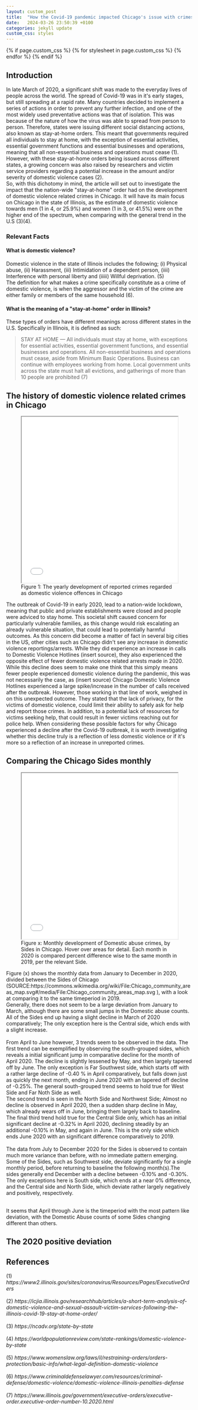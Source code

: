 ```yaml
---
layout: custom_post
title:  "How the Covid-19 pandemic impacted Chicago's issue with crimes of domestic violence"
date:   2024-03-26 23:50:39 +0100
categories: jekyll update
custom_css: styles
---
```

<head>
  {% if page.custom_css %}
    {% for stylesheet in page.custom_css %}
    <link rel="stylesheet" href="{{ site.baseurl }}/assets/css/{{ stylesheet }}.css">
    {% endfor %}
  {% endif %}

<meta charset="UTF-8">
<meta name="viewport" content="width=device-width, initial-scale=1.0">
</head>
<body>
<div class='ex1'>
            <h2>Introduction</h2>
            <p>
                In late March of 2020, a significant shift was made to the everyday lives of people across the world. The spread of Covid-19 was in it's early stages, but still spreading at a rapid rate. Many countries decided to implement a series of actions in order to prevent any further infection, and one of the most widely used preventative actions was that of isolation. This was because of the nature of how the virus was able to spread from person to person. Therefore, states were issuing different social distancing actions, also known as stay-at-home orders. This meant that governments required all individuals to stay at home, with the exception of essential activities, essential government functions and essential businesses and operations, meaning that all non-essential business and operations must cease (1).
                <br>
                However, with these stay-at-home orders being issued across different states, a growing concern was also raised by researchers and victim service providers regarding a potential increase in the amount and/or severity of domestic violence cases (2). 
                <br>
                So, with this dichotomy in mind, the article will set out to investigate the impact that the nation-wide "stay-at-home" order had on the development of domestic violence related crimes in Chicago. It will have its main focus on Chicago in the state of Illinois, as the estimate of domestic violence towards men (1 in 4, or 25.9%) and women (1 in 3, or 41.5%) were on the higher end of the spectrum, when comparing with the general trend in the U.S (3)(4).
            </p>
        <div class="facts">
            <h3>Relevant Facts</h3>
            <h4>What is domestic violence?</h4>
            <p>
                Domestic violence in the state of Illinois includes the following; (i) Physical abuse, (ii) Harassment, (iii) Intimidation of a dependent person, (iiii) Interference with personal liberty and (iiiii) Willful deprivation. (5)
                <br>
                The definition for what makes a crime specifically constitute as a crime of domestic violence, is when the aggressor and the victim of the crime are either family or members of the same household (6).
            </p>
            <h4>What is the meaning of a "stay-at-home" order in Illinois?</h4>
            <p>
                These types of orders have different meanings across different states in the U.S. Specifically in Illinois, it is defined as such:
                <br>
                <blockquote>
                STAY AT HOME — All individuals must stay at home, with exceptions for essential activities, essential government functions, and essential businesses and operations. All non-essential business and operations must cease, aside from Minimum Basic Operations. Business can continue with employees working from home. Local government units across the state must halt all evictions, and gatherings of more than 10 people are prohibited (7)
                </blockquote>
            </p>
        </div>
            <h2>The history of domestic violence related crimes in Chicago</h2>
            <figure>
                <iframe src="\final_project\introduction-dv-plot.html" width="100%" height="450px"></iframe>
                <figcaption>Figure 1: The yearly development of reported crimes regarded as domestic violence offences in Chicago</figcaption>
            </figure>
            <p>
                The outbreak of Covid-19 in early 2020, lead to a nation-wide lockdown, meaning that public and private establishments were closed and people were adviced to stay home. This societal shift caused concern for particularly vulnerable families, as this change would risk escalating an already vulnerable situation, that could lead to potentially harmful outcomes.
                As this concern did become a matter of fact in several big cities in the US, other cities such as Chicago didn't see any increase in domestic violence reportings/arrests. While they did experience an increase in calls to Domestic Violence Hotlines (insert source), they also experienced the opposite effect of fewer domestic violence related arrests made in 2020. 
                <br>
                While this decline does seem to make one think that this simply means fewer people experienced domestic violence during the pandemic, this was not necessarily the case, as (insert source) Chicago Domestic Violence Hotlines experienced a large spike/increase in the number of calls received after the outbreak. However, those working in that line of work, weighed in on this unexpected outcome. They stated that the lack of privacy, for the victims of domestic violence, could limit their ability to safely ask for help and report those crimes. In addition, to a potential lack of resources for victims seeking help, that could result in fewer victims reaching out for police help.
                When considering these possible factors for why Chicago experienced a decline after the Covid-19 outbreak, it is worth investigating whether this decline truly is a reflection of less domestic violence or if it's more so a reflection of an increase in unreported crimes.
            </p>
            <h2>Comparing the Chicago Sides monthly</h2>
            <figure>
                <iframe src="\final_project\choropleth.html" width="100%" height="450px"></iframe>
                <figcaption>Figure x: Monthly development of Domestic abuse crimes, by Sides in Chicago. Hover over areas for detail. Each month in 2020 is compared percent difference wise to the same month in 2019, per the relevant Side. </figcaption>
            </figure>
               <p>
Figure (x) shows the monthly data from January to December in 2020, divided between the Sides of Chicago (SOURCE:https://commons.wikimedia.org/wiki/File:Chicago_community_areas_map.svg#/media/File:Chicago_community_areas_map.svg ), with a look at comparing it to the same timeperiod in 2019.
<br>
Generally, there does not seem to be a large deviation from January to March, although there are some small jumps in the Domestic abuse counts. 
All of the Sides end up having a slight decline in March of 2020 comparatively; The only exception here is the Central side, which ends with a slight increase.
<br><br>
From April to June however, 3 trends seem to be observed in the data.
The first trend can be exemplified by observing the south-grouped sides, which reveals a initial significant jump in comparative decline for the month of April 2020.
The decline is slightly lessened by May, and then largely tapered off by June.
The only exception is Far Southwest side, which starts off with a rather large decline of -0.40 % in April comparatively, but falls down just as quickly the next month, ending in June 2020 with an tapered off decline of -0.25%.
The general south-grouped trend seems to hold true for West Side and Far Noth Side as well. 
<br>
The second trend is seen in the North Side and Northwest Side; Almost no decline is observed in April 2020, then a sudden sharp decline in May, which already wears off in June, bringing them largely back to baseline.
<br>
The final third trend hold true for the Central Side only, which has an initial significant decline at -0.32% in April 2020, declining steadily by an additional -0.10% in May, and again in June.
This is the only side which ends June 2020 with an significant difference comparatively to 2019.
<br><br>
The data from July to December 2020 for the Sides is observed to contain much more variance than before, with no immediate pattern emerging. Some of the Sides, such as Southwest side, deviate significantly for a single monthly period, before returning to baseline the following month(s).The sides generally end December with a decline between -0.10% and -0.30%.
The only exceptions here is  South side, which ends at a near 0% difference, and the Central side and North Side, which deviate rather largely negatively and positively, respectively.
 <br><br>

It seems that April through June is the timeperiod with the most pattern like deviation, with the Domestic Abuse counts of some Sides changing different than others.

</p>
            <h2>The 2020 positive deviation</h2>
</div>

<div>
    <div>
    <h2>References</h2>
    <p>
        (1) <cite> https://www2.illinois.gov/sites/coronavirus/Resources/Pages/ExecutiveOrders </cite>
        <br>
        <br>
        (2) <cite> https://icjia.illinois.gov/researchhub/articles/a-short-term-analysis-of-domestic-violence-and-sexual-assault-victim-services-following-the-illinois-covid-19-stay-at-home-order/ </cite>
        <br>
        <br>
        (3) <cite> https://ncadv.org/state-by-state </cite>
        <br>
        <br>
        (4) <cite> https://worldpopulationreview.com/state-rankings/domestic-violence-by-state</cite>
        <br>
        <br>
        (5) <cite> https://www.womenslaw.org/laws/il/restraining-orders/orders-protection/basic-info/what-legal-definition-domestic-violence </cite>
        <br>
        <br>
        (6) <cite> https://www.criminaldefenselawyer.com/resources/criminal-defense/domestic-violence/domestic-violence-illinois-penalties-defense </cite>
        <br>
        <br>
        (7) <cite> https://www.illinois.gov/government/executive-orders/executive-order.executive-order-number-10.2020.html </cite>
    </p>
  </div>
</div>
</body>
</html>


